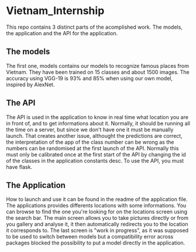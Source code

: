 # Vietnam_Internship

This repo contains 3 distinct parts of the acomplished work. The models, the application and the API for the application. 

## The models

The first one, models contains our models to recognize famous places from Vietnam. They have been trained on 15 classes and about 1500 images. The accuracy using VGG-19 is 93% and 85% when using our own model, inspired by AlexNet. 

## The API

The API is used in the application to know in real time what location you are in front of, and to get informations about it. Normally, it should be running all the time on a server, but since we don't have one it must be manually launch. That creates another issue, althought the predictions are correct, the interpretation of the app of the class number can be wrong as the numbers can be randomised at the first launch of the API. Normally this must only be calibrated once at the first start of the API by changing the id of the classes in the application constants desc. To use the API, you must have flask.

## The Application

How to launch and use it can be found in the readme of the application file. The applications provides differents locations with some informations. You can browse to find the one you're looking for on the locations screen using the search bar. The main screen allows you to take pictures directly or from you gallery and analyse it, it then automatically redirects you to the location it corresponds to. The last screen is "work in progress", as it was supposed to be used to switch between models but a compatibility error across packages blocked the possibility to put a model directly in the application. 
